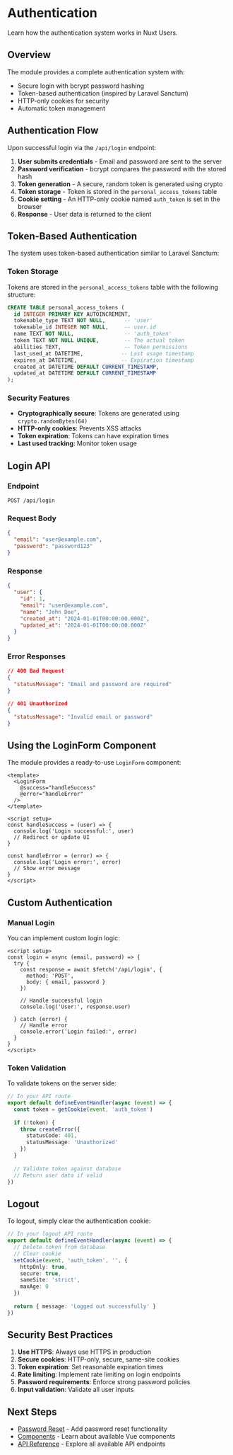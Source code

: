 # Authentication

Learn how the authentication system works in Nuxt Users.

## Overview

The module provides a complete authentication system with:

- Secure login with bcrypt password hashing
- Token-based authentication (inspired by Laravel Sanctum)
- HTTP-only cookies for security
- Automatic token management

## Authentication Flow

Upon successful login via the `/api/login` endpoint:

1. **User submits credentials** - Email and password are sent to the server
2. **Password verification** - bcrypt compares the password with the stored hash
3. **Token generation** - A secure, random token is generated using crypto
4. **Token storage** - Token is stored in the `personal_access_tokens` table
5. **Cookie setting** - An HTTP-only cookie named `auth_token` is set in the browser
6. **Response** - User data is returned to the client

## Token-Based Authentication

The system uses token-based authentication similar to Laravel Sanctum:

### Token Storage

Tokens are stored in the `personal_access_tokens` table with the following structure:

```sql
CREATE TABLE personal_access_tokens (
  id INTEGER PRIMARY KEY AUTOINCREMENT,
  tokenable_type TEXT NOT NULL,      -- 'user'
  tokenable_id INTEGER NOT NULL,     -- user.id
  name TEXT NOT NULL,                -- 'auth_token'
  token TEXT NOT NULL UNIQUE,        -- The actual token
  abilities TEXT,                    -- Token permissions
  last_used_at DATETIME,            -- Last usage timestamp
  expires_at DATETIME,              -- Expiration timestamp
  created_at DATETIME DEFAULT CURRENT_TIMESTAMP,
  updated_at DATETIME DEFAULT CURRENT_TIMESTAMP
);
```

### Security Features

- **Cryptographically secure**: Tokens are generated using `crypto.randomBytes(64)`
- **HTTP-only cookies**: Prevents XSS attacks
- **Token expiration**: Tokens can have expiration times
- **Last used tracking**: Monitor token usage

## Login API

### Endpoint

`POST /api/login`

### Request Body

```json
{
  "email": "user@example.com",
  "password": "password123"
}
```

### Response

```json
{
  "user": {
    "id": 1,
    "email": "user@example.com",
    "name": "John Doe",
    "created_at": "2024-01-01T00:00:00.000Z",
    "updated_at": "2024-01-01T00:00:00.000Z"
  }
}
```

### Error Responses

```json
// 400 Bad Request
{
  "statusMessage": "Email and password are required"
}

// 401 Unauthorized
{
  "statusMessage": "Invalid email or password"
}
```

## Using the LoginForm Component

The module provides a ready-to-use `LoginForm` component:

```vue
<template>
  <LoginForm 
    @success="handleSuccess"
    @error="handleError"
  />
</template>

<script setup>
const handleSuccess = (user) => {
  console.log('Login successful:', user)
  // Redirect or update UI
}

const handleError = (error) => {
  console.log('Login error:', error)
  // Show error message
}
</script>
```

## Custom Authentication

### Manual Login

You can implement custom login logic:

```vue
<script setup>
const login = async (email, password) => {
  try {
    const response = await $fetch('/api/login', {
      method: 'POST',
      body: { email, password }
    })
    
    // Handle successful login
    console.log('User:', response.user)
    
  } catch (error) {
    // Handle error
    console.error('Login failed:', error)
  }
}
</script>
```

### Token Validation

To validate tokens on the server side:

```ts
// In your API route
export default defineEventHandler(async (event) => {
  const token = getCookie(event, 'auth_token')
  
  if (!token) {
    throw createError({
      statusCode: 401,
      statusMessage: 'Unauthorized'
    })
  }
  
  // Validate token against database
  // Return user data if valid
})
```

## Logout

To logout, simply clear the authentication cookie:

```ts
// In your logout API route
export default defineEventHandler(async (event) => {
  // Delete token from database
  // Clear cookie
  setCookie(event, 'auth_token', '', {
    httpOnly: true,
    secure: true,
    sameSite: 'strict',
    maxAge: 0
  })
  
  return { message: 'Logged out successfully' }
})
```

## Security Best Practices

1. **Use HTTPS**: Always use HTTPS in production
2. **Secure cookies**: HTTP-only, secure, same-site cookies
3. **Token expiration**: Set reasonable expiration times
4. **Rate limiting**: Implement rate limiting on login endpoints
5. **Password requirements**: Enforce strong password policies
6. **Input validation**: Validate all user inputs

## Next Steps

- [Password Reset](/guide/password-reset) - Add password reset functionality
- [Components](/components/) - Learn about available Vue components
- [API Reference](/api/) - Explore all available API endpoints 
